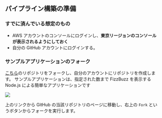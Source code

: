 ## パイプライン構築の準備

### すでに済んでいる想定のもの

- AWS アカウントのコンソールにログインし、**東京リージョンのコンソールが表示されるようにしておく**
- 自分の GitHub アカウントにログインする。

### サンプルアプリケーションのフォーク

  [こちら](https://github.com/katainaka0503/ci-cd-hands-on-codedeploy)のリポジトリをフォークし、自分のアカウントにリポジトリを作成します。
  サンプルアプリケーションは、指定された数まで FizzBuzz を表示する Node.js による簡単なアプリケーションです

  ![](https://cdn-ssl-devio-img.classmethod.jp/wp-content/uploads/2018/08/fork.png)

  上のリンクから GitHub の当該リポジトリのページに移動し、右上の `Fork` というボタンからフォークを実行します。